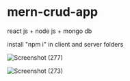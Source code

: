 # mern-crud-app
 react js + node js +  mongo db
 
 install "npm i" in client and server folders  

![Screenshot (277)](https://user-images.githubusercontent.com/73438443/236424739-de1cd498-95c0-44f1-b5c0-9942d8c725a2.png)

![Screenshot (273)](https://user-images.githubusercontent.com/73438443/236391055-55fbbe31-8a50-479b-a76c-08636e4a553d.png)
